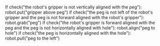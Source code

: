 

If check("the robot's gripper is not vertically aligned with the peg"):
    robot.put("gripper above peg")
if check("the peg is not left of the robot's gripper and the peg is not forward aligned with the robot's gripper"):
    robot.grab("peg")
if check("the robot's gripper is forward aligned with the peg and the peg is not horizontally aligned with hole"):
    robot.align("peg to hole")
if check("the peg is horizontally aligned with the hole"):
    robot.pull("peg to the left")